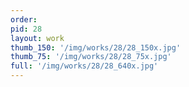 ```yaml
---
order: 
pid: 28
layout: work
thumb_150: '/img/works/28/28_150x.jpg'
thumb_75: '/img/works/28/28_75x.jpg'
full: '/img/works/28/28_640x.jpg'
---
```

